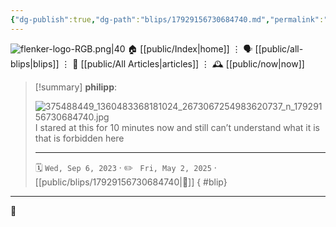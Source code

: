 ```yaml
---
{"dg-publish":true,"dg-path":"blips/17929156730684740.md","permalink":"/blips/17929156730684740/","title":"philipp on instagram @ 2023-09-06"}
---
```



<div class="transclusion internal-embed is-loaded"><div class="markdown-embed">




![flenker-logo-RGB.png|40](/img/user/attachments/flenker-logo-RGB.png)
🏠 [[public/Index\|home]]  ⋮ 🗣️ [[public/all-blips\|blips]] ⋮  📝 [[public/All Articles\|articles]]  ⋮ 🕰️ [[public/now\|now]]


</div></div>


> [!summary] **philipp**:
>
> ![375488449_1360483368181024_2673067254983620737_n_17929156730684740.jpg](/img/user/attachments/375488449_1360483368181024_2673067254983620737_n_17929156730684740.jpg)
> I stared at this for 10 minutes now and still can’t understand what it is that is forbidden here
> - - -
>
> 🗓️ <code>Wed, Sep 6, 2023</code>  · ✏️ <code> Fri, May 2, 2025</code>  · [[public/blips/17929156730684740\|🔗]]
{ #blip}


- - -

 👾

